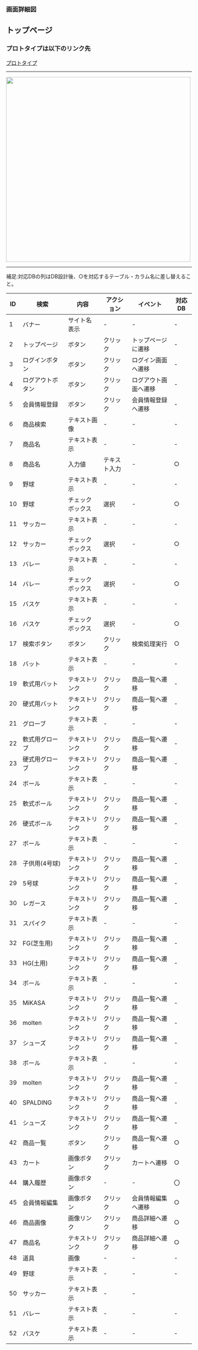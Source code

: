 ### 画面詳細図
## トップページ
### プロトタイプは以下のリンク先
[プロトタイプ](https://www.figma.com/file/36DPETfL3dwzP5NjNW1WZQ/Untitled)
*****
<img src="img/TopPage.png" width="500">

*****

補足:対応DBの列はDB設計後、○を対応するテーブル・カラム名に差し替えること。

| ID | 検索 | 内容 | アクション | イベント | 対応DB |
|----|-----|-----|---------|--------|-------|
|1|バナー|サイト名表示|-|-|-|
|2|トップページ|ボタン|クリック|トップページに遷移|-|
|3|ログインボタン|ボタン|クリック|ログイン画面へ遷移|-|
|4|ログアウトボタン|ボタン|クリック|ログアウト画面へ遷移|-|
|5|会員情報登録|ボタン|クリック|会員情報登録へ遷移|-|
|6|商品検索|テキスト画像|-|-|-|
|7|商品名|テキスト表示|-|-|-|
|8|商品名|入力値|テキスト入力|-|○|
|9|野球|テキスト表示|-|-|-|
|10|野球|チェックボックス|選択|-|○|
|11|サッカー|テキスト表示|-|-|-|
|12|サッカー|チェックボックス|選択|-|○|
|13|バレー|テキスト表示|-|-|-|
|14|バレー|チェックボックス|選択|-|○|
|15|バスケ|テキスト表示|-|-|-|
|16|バスケ|チェックボックス|選択|-|○|
|17|検索ボタン|ボタン|クリック|検索処理実行|○|
|18|バット|テキスト表示|-|-|-|
|19|軟式用バット|テキストリンク|クリック|商品一覧へ遷移|-|
|20|硬式用バット|テキストリンク|クリック|商品一覧へ遷移|-|
|21|グローブ|テキスト表示|-|-|-|
|22|軟式用グローブ|テキストリンク|クリック|商品一覧へ遷移|-|
|23|硬式用グローブ|テキストリンク|クリック|商品一覧へ遷移|-|
|24|ボール|テキスト表示|-|-|-|
|25|軟式ボール|テキストリンク|クリック|商品一覧へ遷移|-|
|26|硬式ボール|テキストリンク|クリック|商品一覧へ遷移|-|
|27|ボール|テキスト表示|-|-|-|
|28|子供用(4号球)|テキストリンク|クリック|商品一覧へ遷移|-|
|29|5号球|テキストリンク|クリック|商品一覧へ遷移|-|
|30|レガース|テキストリンク|クリック|商品一覧へ遷移|-|
|31|スパイク|テキスト表示|-|-|-|
|32|FG(芝生用)|テキストリンク|クリック|商品一覧へ遷移|-|
|33|HG(土用)|テキストリンク|クリック|商品一覧へ遷移|-|
|34|ボール|テキスト表示|-|-|-|
|35|MiKASA|テキストリンク|クリック|商品一覧へ遷移|-|
|36|molten|テキストリンク|クリック|商品一覧へ遷移|-|
|37|シューズ|テキストリンク|クリック|商品一覧へ遷移|-|
|38|ボール|テキスト表示|-|-|-|
|39|molten|テキストリンク|クリック|商品一覧へ遷移|-|
|40|SPALDING|テキストリンク|クリック|商品一覧へ遷移|-|
|41|シューズ|テキストリンク|クリック|商品一覧へ遷移|-|
|42|商品一覧|ボタン|クリック|商品一覧へ遷移|○|
|43|カート|画像ボタン|クリック|カートへ遷移|○|
|44|購入履歴|画像ボタン|-|-|〇|
|45|会員情報編集|画像ボタン|クリック|会員情報編集へ遷移|○|
|46|商品画像|画像リンク|クリック|商品詳細へ遷移|○|
|47|商品名|テキストリンク|クリック|商品詳細へ遷移|○|
|48|道具|画像|-|-|-|
|49|野球|テキスト表示|-|-|-|
|50|サッカー|テキスト表示|-|-|
|51|バレー|テキスト表示|-|-|-|
|52|バスケ|テキスト表示|-|-|-|

